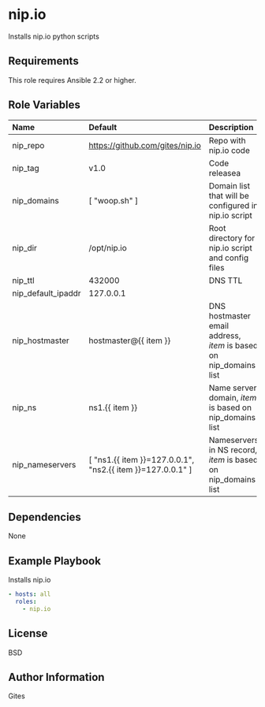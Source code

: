 nip.io
========

Installs nip.io python scripts

Requirements
------------

This role requires Ansible 2.2 or higher.

Role Variables
--------------

| Name                 | Default      | Description |
|:---------------------|:-------------|:------------|
| nip_repo             | https://github.com/gites/nip.io | Repo with nip.io code |
| nip_tag              | v1.0 | Code releasea |
| nip_domains          | [ "woop.sh" ] | Domain list that will be configured in nip.io script |
| nip_dir              | /opt/nip.io | Root directory for nip.io script and config files |
| nip_ttl              | 432000 | DNS TTL
| nip_default_ipaddr   | 127.0.0.1 | |
| nip_hostmaster       | hostmaster@{{ item }} | DNS hostmaster email address, *item* is based on nip_domains list |
| nip_ns               | ns1.{{ item }} | Name server domain, *item* is based on nip_domains list |
| nip_nameservers      | [ "ns1.{{ item }}=127.0.0.1", "ns2.{{ item }}=127.0.0.1" ] | Nameservers in NS record, *item* is based on nip_domains list |

Dependencies
------------

None

Example Playbook
----------------

Installs nip.io

```yaml
- hosts: all
  roles:
    - nip.io
```

License
-------

BSD

Author Information
------------------

Gites
